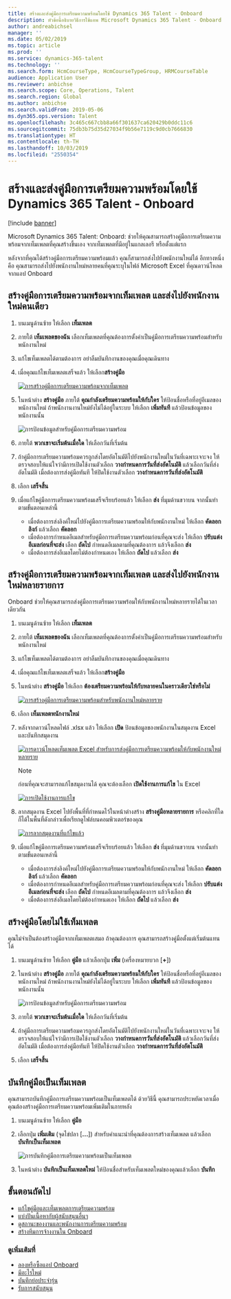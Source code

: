 ```yaml
---
title: สร้างและส่งคู่มือการเตรียมความพร้อมโดยใช้ Dynamics 365 Talent - Onboard
description: หัวข้อนี้อธิบายวิธีการใช้แอพ Microsoft Dynamics 365 Talent - Onboard เพื่อสร้างคู่มือการเตรียมความพร้อมสำหรับพนักงานใหม่ของคุณ งานนี้เป็นขั้นตอนแรกที่จำเป็นในกลยุทธ์การจ้างงานถึงการปลดเกษียณแบบการจัดการทุนมนุษย์ (HCM)
author: andreabichsel
manager: ''
ms.date: 05/02/2019
ms.topic: article
ms.prod: ''
ms.service: dynamics-365-talent
ms.technology: ''
ms.search.form: HcmCourseType, HcmCourseTypeGroup, HRMCourseTable
audience: Application User
ms.reviewer: anbichse
ms.search.scope: Core, Operations, Talent
ms.search.region: Global
ms.author: anbichse
ms.search.validFrom: 2019-05-06
ms.dyn365.ops.version: Talent
ms.openlocfilehash: 3c465c667cbb8a66f301637ca620429b0ddc11c6
ms.sourcegitcommit: 75db3b75d35d27034f9b56e7119c9d0cb7666830
ms.translationtype: HT
ms.contentlocale: th-TH
ms.lasthandoff: 10/03/2019
ms.locfileid: "2550354"
---
```

# <a name="create-and-send-an-onboarding-guide-by-using-dynamics-365-talent---onboard"></a>สร้างและส่งคู่มือการเตรียมความพร้อมโดยใช้ Dynamics 365 Talent - Onboard

[!include [banner](includes/banner.md)]

Microsoft Dynamics 365 Talent: Onboard: ช่วยให้คุณสามารถสร้างคู่มือการเตรียมความพร้อมจากเท็มเพลตที่คุณสร้างขึ้นเอง จากเท็มเพลตที่มีอยู่ในแกลเลอรี หรือตั้งแต่แรก

หลังจากที่คุณได้สร้างคู่มือการเตรียมความพร้อมแล้ว คุณก็สามารถส่งไปยังพนักงานใหม่ได้ อีกทางหนึ่งคือ คุณสามารถส่งไปยังพนักงานใหม่หลายคนที่คุณระบุในไฟล์ Microsoft Excel ที่คุณดาวน์โหลดจากแอป Onboard

## <a name="create-an-onboarding-guide-from-a-template-and-send-it-to-a-single-new-hire"></a>สร้างคู่มือการเตรียมความพร้อมจากเท็มเพลต และส่งไปยังพนักงานใหม่คนเดียว

1. บนเมนูด้านซ้าย ให้เลือก **เท็มเพลต**
2. ภายใต้ **เท็มเพลตของฉัน** เลือกเท็มเพลตที่คุณต้องการตั้งค่าเป็นคู่มือการเตรียมความพร้อมสำหรับพนักงานใหม่
3. แก้ไขเท็มเพลตได้ตามต้องการ อย่าลืมบันทึกงานของคุณเมื่อคุณเดินทาง
4. เมื่อคุณแก้ไขเท็มเพลตเสร็จแล้ว ให้เลือก**สร้างคู่มือ**

    [![การสร้างคู่มือการเตรียมความพร้อมจากเท็มเพลต](./media/onboard-create-guide.png)](./media/onboard-create-guide.png)

5. ในหน้าต่าง **สร้างคู่มือ** ภายใต้ **คุณกำลังเตรียมความพร้อมให้กับใคร** ให้ป้อนชื่อหรือที่อยู่อีเมลของพนักงานใหม่ ถ้าพนักงานงานใหม่ยังไม่ได้อยู่ในระบบ ให้เลือก **เพิ่มทันที** แล้วป้อนข้อมูลของพนักงานนั้น

    ![[การป้อนข้อมูลสำหรับคู่มือการเตรียมความพร้อม](./media/onboard-create-a-guide-window.png)](./media/onboard-create-a-guide-window.png)

6. ภายใต้ **พวกเขาจะเริ่มต้นเมื่อใด** ให้เลือกวันที่เริ่มต้น
7. ถ้าคู่มือการเตรียมความพร้อมควรถูกส่งโดยอัตโนมัติไปยังพนักงานใหม่ในวันที่เฉพาะเจาะจง ให้ตรวจสอบให้แน่ใจว่ามีการเปิดใช้งานตัวเลือก **วางกำหนดการวันที่ส่งอัตโนมัติ** แล้วเลือกวันที่ส่งอัตโนมัติ เมื่อต้องการส่งคู่มือทันที ให้ปิดใช้งานตัวเลือก **วางกำหนดการวันที่ส่งอัตโนมัติ**
8. เลือก **เสร็จสิ้น**
9. เมื่อแก้ไขคู่มือการเตรียมความพร้อมเสร็จเรียบร้อยแล้ว ให้เลือก **ส่ง** ที่มุมด้านขวาบน จากนั้นทำตามขั้นตอนเหล่านี้

    - เมื่อต้องการส่งลิงค์ใหม่ไปยังคู่มือการเตรียมความพร้อมให้กับพนักงานใหม่ ให้เลือก **คัดลอกลิงก์** แล้วเลือก **คัดลอก**
    - เมื่อต้องการกำหนดอีเมลสำหรับคู่มือการเตรียมความพร้อมก่อนที่คุณจะส่ง ให้เลือก **ปรับแต่งอีเมลก่อนที่จะส่ง** เลือก **ถัดไป** กำหนดอีเมลตามที่คุณต้องการ แล้วจึงเลือก **ส่ง**
    - เมื่อต้องการส่งอีเมลโดยไม่ต้องกำหนดเอง ให้เลือก **ถัดไป** แล้วเลือก **ส่ง**

## <a name="create-an-onboarding-guide-from-a-template-and-send-it-to-multiple-new-hires"></a>สร้างคู่มือการเตรียมความพร้อมจากเท็มเพลต และส่งไปยังพนักงานใหม่หลายรายการ

Onboard ช่วยให้คุณสามารถส่งคู่มือการเตรียมความพร้อมให้กับพนักงานใหม่หลายรายได้ในเวลาเดียวกัน

1. บนเมนูด้านซ้าย ให้เลือก **เท็มเพลต**
2. ภายใต้ **เท็มเพลตของฉัน** เลือกเท็มเพลตที่คุณต้องการตั้งค่าเป็นคู่มือการเตรียมความพร้อมสำหรับพนักงานใหม่
3. แก้ไขเท็มเพลตได้ตามต้องการ อย่าลืมบันทึกงานของคุณเมื่อคุณเดินทาง
4. เมื่อคุณแก้ไขเท็มเพลตเสร็จแล้ว ให้เลือก**สร้างคู่มือ**
5. ในหน้าต่าง **สร้างคู่มือ** ให้เลือก **ต้องเตรียมความพร้อมให้กับหลายคนในคราวเดียวใช่หรือไม่**

    [![การสร้างคู่มือการเตรียมความพร้อมสำหรับพนักงานใหม่หลายราย](./media/onboard-send-guide-multiple-people.png)](./media/onboard-send-guide-multiple-people.png)

6. เลือก **เท็มเพลตพนักงานใหม่**
7. หลังจากดาวน์โหลดไฟล์ .xlsx แล้ว ให้เลือก **เปิด** ป้อนข้อมูลของพนักงานในสมุดงาน Excel และบันทึกสมุดงาน

    [![การดาวน์โหลดเท็มเพลต Excel สำหรับการส่งคู่มือการเตรียมความพร้อมให้กับพนักงานใหม่หลายราย](./media/onboard-send-guide-download-spreadsheet.png)](./media/onboard-send-guide-download-spreadsheet.png)

    > [!NOTE]
    > ก่อนที่คุณจะสามารถแก้ไขสมุดงานได้ คุณจะต้องเลือก **เปิดใช้งานการแก้ไข** ใน Excel
    > 
    > [![การเปิดใช้งานการแก้ไข](./media/onboard-send-guide-enable-editing.png)](./media/onboard-send-guide-enable-editing.png)

8. ลากสมุดงาน Excel ไปยังพื้นที่ที่กำหนดไว้ในหน้าต่างสร้าง **สร้างคู่มือหลายรายการ** หรือคลิกที่ใดก็ได้ในพื้นที่ดังกล่าวเพื่อเรียกดูไฟล์บนคอมพิวเตอร์ของคุณ

    [![การลากสมุดงานที่แก้ไขแล้ว](./media/onboard-send-guide-drag-spreadsheet.png)](./media/onboard-send-guide-drag-spreadsheet.png)

9. เมื่อแก้ไขคู่มือการเตรียมความพร้อมเสร็จเรียบร้อยแล้ว ให้เลือก **ส่ง** ที่มุมด้านขวาบน จากนั้นทำตามขั้นตอนเหล่านี้

    - เมื่อต้องการส่งลิงค์ใหม่ไปยังคู่มือการเตรียมความพร้อมให้กับพนักงานใหม่ ให้เลือก **คัดลอกลิงก์** แล้วเลือก **คัดลอก**
    - เมื่อต้องการกำหนดอีเมลสำหรับคู่มือการเตรียมความพร้อมก่อนที่คุณจะส่ง ให้เลือก **ปรับแต่งอีเมลก่อนที่จะส่ง** เลือก **ถัดไป** กำหนดอีเมลตามที่คุณต้องการ แล้วจึงเลือก **ส่ง**
    - เมื่อต้องการส่งอีเมลโดยไม่ต้องกำหนดเอง ให้เลือก **ถัดไป** แล้วเลือก **ส่ง**

## <a name="create-a-guide-without-using-a-template"></a>สร้างคู่มือโดยไม่ใช้เท็มเพลต

คุณไม่จำเป็นต้องสร้างคู่มือจากเท็มเพลตเสมอ ถ้าคุณต้องการ คุณสามารถสร้างคู่มือตั้งแต่เริ่มต้นแทนได้

1. บนเมนูด้านซ้าย ให้เลือก **คู่มือ** แล้วเลือกปุ่ม **เพิ่ม** (เครื่องหมายบวก \[**+**\])
2. ในหน้าต่าง **สร้างคู่มือ** ภายใต้ **คุณกำลังเตรียมความพร้อมให้กับใคร** ให้ป้อนชื่อหรือที่อยู่อีเมลของพนักงานใหม่ ถ้าพนักงานงานใหม่ยังไม่ได้อยู่ในระบบ ให้เลือก **เพิ่มทันที** แล้วป้อนข้อมูลของพนักงานนั้น

    ![[การป้อนข้อมูลสำหรับคู่มือการเตรียมความพร้อม](./media/onboard-create-a-guide-window.png)](./media/onboard-create-a-guide-window.png)

3. ภายใต้ **พวกเขาจะเริ่มต้นเมื่อใด** ให้เลือกวันที่เริ่มต้น
4. ถ้าคู่มือการเตรียมความพร้อมควรถูกส่งโดยอัตโนมัติไปยังพนักงานใหม่ในวันที่เฉพาะเจาะจง ให้ตรวจสอบให้แน่ใจว่ามีการเปิดใช้งานตัวเลือก **วางกำหนดการวันที่ส่งอัตโนมัติ** แล้วเลือกวันที่ส่งอัตโนมัติ เมื่อต้องการส่งคู่มือทันที ให้ปิดใช้งานตัวเลือก **วางกำหนดการวันที่ส่งอัตโนมัติ**
5. เลือก **เสร็จสิ้น**

## <a name="save-a-guide-as-a-template"></a>บันทึกคู่มือเป็นเท็มเพลต

คุณสามารถบันทึกคู่มือการเตรียมความพร้อมเป็นเท็มเพลตได้ ด้วยวิธีนี้ คุณสามารถประหยัดเวลาเมื่อคุณต้องสร้างคู่มือการเตรียมความพร้อมเพิ่มเติมในภายหลัง

1. บนเมนูด้านซ้าย ให้เลือก **คู่มือ**
2. เลือกปุ่ม **เพิ่มเติม** (จุดไข่ปลา  \[**...**\]) สำหรับคำแนะนำที่คุณต้องการสร้างเท็มเพลต แล้วเลือก **บันทึกเป็นเท็มเพลต**

    ![[การบันทึกคู่มือการเตรียมความพร้อมเป็นเท็มเพลต](./media/onboard-save-guide-as-template.png)](./media/onboard-save-guide-as-template.png)

3. ในหน้าต่าง **บันทึกเป็นเท็มเพลตใหม่** ให้ป้อนชื่อสำหรับเท็มเพลตใหม่ของคุณแล้วเลือก **บันทึก**

## <a name="next-steps"></a>ขั้นตอนถัดไป

- [แก้ไขคู่มือและเท็มเพลตการเตรียมความพร้อม](./onboard-edit-guides-templates.md)
- [แบ่งปันเนื้อหากับผู้สนับสนุนอื่นๆ](./onboard-share-template.md)
- [ดูสถานะของงานและพนักงานการเตรียมความพร้อม](./onboard-view-status.md)
- [สร้างทีมการจ้างงานใน Onboard](./onboard-create-team.md)

### <a name="see-also"></a>ดูเพิ่มเติมที่

- [ลองหรือซื้อแอป Onboard](https://dynamics.microsoft.com/talent/onboard/)
- [มีอะไรใหม่](./whats-new.md)
- [บันทึกย่อประจำรุ่น](https://docs.microsoft.com/business-applications-release-notes/index)
- [รับการสนับสนุน](./talent-support.md)
